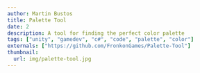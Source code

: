 ```yaml
---
author: Martin Bustos
title: Palette Tool
date: 2
description: A tool for finding the perfect color palette
tags: ["unity", "gamedev", "c#", "code", "palette", "color"]
externals: ["https://github.com/FronkonGames/Palette-Tool"]
thumbnail:
  url: img/palette-tool.jpg
---
```


